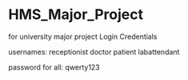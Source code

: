 # HMS_Major_Project
for university major project
Login Credentials

usernames:
receptionist
doctor
patient
labattendant

password for all:
qwerty123
